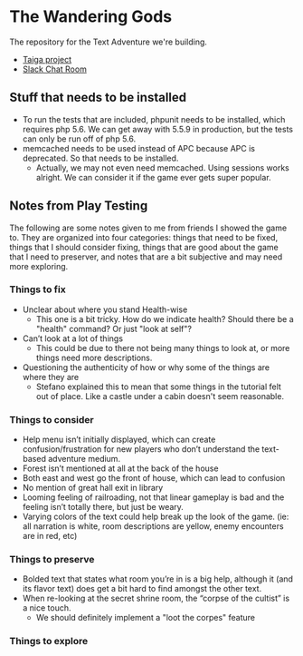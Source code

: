 # The Wandering Gods

The repository for the Text Adventure we're building.

* [Taiga project](https://tree.taiga.io/project/cincospenguinos-rll_textadventure/backlog)
* [Slack Chat Room](https://rlltext.slack.com/messages/general/)

## Stuff that needs to be installed

* To run the tests that are included, phpunit needs to be installed, which requires php 5.6. We can get away with
5.5.9 in production, but the tests can only be run off of php 5.6.
* memcached needs to be used instead of APC because APC is deprecated. So that needs to be installed.
    * Actually, we may not even need memcached. Using sessions works alright. We can consider it if the game ever gets super popular.

## Notes from Play Testing

The following are some notes given to me from friends I showed the game to. They are organized into four categories: things that
need to be fixed, things that I should consider fixing, things that are good about the game that I need to preserver, and
notes that are a bit subjective and may need more exploring.

### Things to fix

* Unclear about where you stand Health-wise
    * This one is a bit tricky. How do we indicate health? Should there be a "health" command? Or just "look at self"?
* Can’t look at a lot of things
    * This could be due to there not being many things to look at, or more things need more descriptions.
* Questioning the authenticity of how or why some of the things are where they are
    * Stefano explained this to mean that some things in the tutorial felt out of place. Like a castle under a cabin doesn't seem reasonable.

### Things to consider

* Help menu isn’t initially displayed, which can create confusion/frustration for new players who don’t understand the text-based adventure medium.
* Forest isn’t mentioned at all at the back of the house
* Both east and west go the front of house, which can lead to confusion
* No mention of great hall exit in library
* Looming feeling of railroading, not that linear gameplay is bad and the feeling isn’t totally there, but just be weary. 
* Varying colors of the text could help break up the look of the game. (ie: all narration is white, room descriptions are yellow, enemy encounters are in red, etc)


### Things to preserve

* Bolded text that states what room you’re in is a big help, although it (and its flavor text) does get a bit hard to find amongst the other text.
* When re-looking at the secret shrine room, the “corpse of the cultist” is a nice touch.
    * We should definitely implement a "loot the corpes" feature

### Things to explore